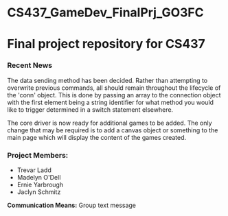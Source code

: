 # CS437_GameDev_FinalPrj_GO3FC
<h1>Final project repository for CS437</h1>

<h3>Recent News</h3> 
<p>The data sending method has been decided. Rather than attempting to overwrite previous commands, all should remain throughout the lifecycle of the 'conn' object. This is done by passing an array to the connection object with the first element being a string identifier for what method you would like to trigger determined in a switch statement elsewhere. </p>
<p>The core driver is now ready for additional games to be added. The only change that may be required is to add a canvas object or something to the main page which will display the content of the games created. </p>

<h3>Project Members:</h3>
<ul>
	<li>Trevar Ladd</li>
	<li>Madelyn O'Dell</li>
	<li>Ernie Yarbrough</li>
	<li>Jaclyn Schmitz</li>
</ul>
<b>Communication Means:</b> Group text message
